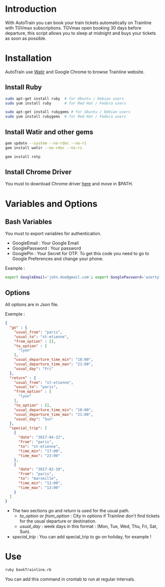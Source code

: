 # Introduction

With AutoTrain you can book your train tickets automatically on Trainline with TGVmax subscriptions.
TGVmax open booking 30 days before departure, this script allows you to sleep at midnight and buys your tickets as soon as possible.

# Installation

AutoTrain use [Watir](https://watir.com) and Google Chrome to browse Trainline website.

## Install Ruby

```bash
sudo apt-get install ruby  # for Ubuntu / Debian users
sudo yum install ruby      # for Red Hat / Fedora users

sudo apt-get install rubygems # for Ubuntu / Debian users
sudo yum install rubygems  # for Red Hat / Fedora users
```

## Install Watir and other gems

```bash
gem update --system --no-rdoc --no-ri
gem install watir --no-rdoc --no-ri

gem install rotp
```

## Install Chrome Driver

You must to download Chrome driver [here](https://sites.google.com/a/chromium.org/chromedriver/downloads) and move in $PATH.

# Variables and Options

## Bash Variables

You must to export variables for authentication.  

* GoogleEmail : Your Google Email
* GooglePassword : Your password
* GooglePin : Your Secret for OTP. To get this code you need to go to Google Preferences and change your phone.

Example :
```bash
export GoogleEmail='john.doe@gmail.com'; export GooglePassword='azerty123'; export GooglePin='9ea6lowvm7m57ltuwldrwqjkldjauhjz'
```

## Options

All options are in Json file.  

Exemple :
```json
{
  "go" : {
    "usual_from": "paris",
    "usual_to": "st-etienne",
    "from_option" : [],
    "to_option" : [
      "lyon"
    ],
    "usual_departure_time_min": "18:00",
    "usual_departure_time_max": "21:00",
    "usual_day": "Fri"
  },
  "return" : {
    "usual_from": "st-etienne",
    "usual_to": "paris",
    "from_option" : [
      "lyon"
    ],
    "to_option" : [],
    "usual_departure_time_min": "18:00",
    "usual_departure_time_max": "21:00",
    "usual_day": "Sun"
  },
  "special_trip": [
    {
      "date": "2017-04-22",
      "from": "paris",
      "to": "st-etienne",
      "time_min": "17:00",
      "time_max": "23:00"
    },
    {
      "date": "2017-02-19",
      "from": "paris",
      "to": "marseille",
      "time_min": "12:00",
      "time_max": "13:00"
    }
  ]
}
```

* The two sections *go* and *return* is used for the usual path.
  * *to_option* or *from_option* : City in options if Trainline don't find tickets for the usual departure or destination.
  * *usual_day* : week days in this format : (Mon, Tue, Wed, Thu, Fri, Sat, Sun).
* *special_trip* : You can add special_trip to go on holiday, for example !

# Use

```bash
ruby bookTrainline.rb
```

You can add this command in crontab to run at regular intervals.
